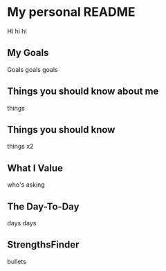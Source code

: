 # My personal README
Hi hi hi

## My Goals
Goals goals goals

## Things you should know about me
things

## Things you should know
things x2

## What I Value
who's asking

## The Day-To-Day
days days

## StrengthsFinder
bullets
